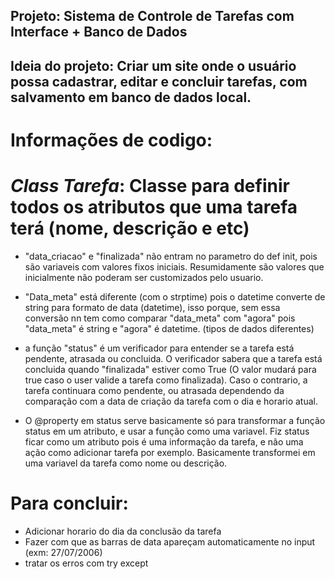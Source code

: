 ## Projeto: Sistema de Controle de Tarefas com Interface + Banco de Dados

## Ideia do projeto: Criar um site onde o usuário possa cadastrar, editar e concluir tarefas, com salvamento em banco de dados local.

# Informações de codigo:

# *Class Tarefa*: Classe para definir todos os atributos que uma tarefa terá (nome, descrição e etc)
- "data_criacao" e "finalizada" não entram no parametro do def init, pois são variaveis com valores fixos iniciais. Resumidamente são valores que inicialmente não poderam ser customizados pelo usuario.

- "Data_meta" está diferente (com o strptime) pois o datetime converte de string para formato de data (datetime), isso porque, sem essa conversão nn tem como comparar "data_meta" com "agora" pois "data_meta" é string e "agora" é datetime. (tipos de dados diferentes)

- a função "status" é um verificador para entender se a tarefa está pendente, atrasada ou concluida. O verificador sabera que a tarefa está concluida quando "finalizada" estiver como True (O valor mudará para true caso o user valide a tarefa como finalizada). Caso o contrario, a tarefa continuara como pendente, ou atrasada dependendo da comparação com a data de criação da tarefa com o dia e horario atual.

- O @property em status serve basicamente só para transformar a função status em um atributo, e usar a função como uma variavel. Fiz status ficar como um atributo pois é uma informação da tarefa, e não uma ação como adicionar tarefa por exemplo. Basicamente transformei em uma variavel da tarefa como nome ou descrição.

# Para concluir:
- Adicionar horario do dia da conclusão da tarefa
- Fazer com que as barras de data apareçam automaticamente no input (exm: 27/07/2006)
- tratar os erros com try except